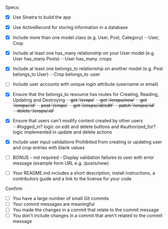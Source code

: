 Specs:
- [x] Use Sinatra to build the app
- [x] Use ActiveRecord for storing information in a database
- [x] Include more than one model class (e.g. User, Post, Category)
⋅⋅⋅User, Crop

- [x] Include at least one has_many relationship on your User model (e.g. User has_many Posts)
⋅⋅⋅User has_many :crops
    
- [x] Include at least one belongs_to relationship on another model (e.g. Post belongs_to User)
⋅⋅⋅Crop belongs_to :user

- [ ] Include user accounts with unique login attribute (username or email)
- [x] Ensure that the belongs_to resource has routes for Creating, Reading, Updating and Destroying
⋅⋅⋅~~get '/crops'~~
⋅⋅⋅~~get '/crops/new'~~
⋅⋅⋅~~get '/crops/:id'~~
⋅⋅⋅~~post '/crops'~~
⋅⋅⋅~~get '/crops/:id/edit'~~
⋅⋅⋅~~patch '/crops/:id'~~
⋅⋅⋅~~delete '/crops/:id'~~

- [x] Ensure that users can't modify content created by other users
⋅⋅⋅#logged_in? logic on edit and delete buttons and #authorized_for? logic implemented in update and delete actions

- [x] Include user input validations
Prohibited from creating or updating user and crop entries with blank values

- [ ] BONUS - not required - Display validation failures to user with error message (example form URL e.g. /posts/new)

- [ ] Your README.md includes a short description, install instructions, a contributors guide and a link to the license for your code

Confirm
- [ ] You have a large number of small Git commits
- [ ] Your commit messages are meaningful
- [ ] You made the changes in a commit that relate to the commit message
- [ ] You don't include changes in a commit that aren't related to the commit message
